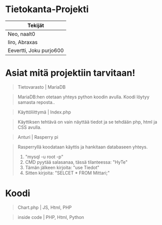  # Tietokanta-Projekti
 
 | Tekijät |
 | --------- |
 | Neo, naalt0|
 | Iiro, Abraxas|
 | Eevertti, Joku purjo600 |
# Asiat mitä projektiin tarvitaan!

> Tietovarasto | MariaDB

> MariaDB:hen otetaan yhteys python koodin avulla. Koodi löytyy samasta reposta..

> Käyttöliittymä | Index.php

> Käyttiksen tehtävä on vain näyttää tiedot ja se tehdään php, html ja CSS avulla.

> Anturi | Rasperry pi

> Rasperryllä koodataan käyttis ja hankitaan databaseen yhteys.
> 1. "mysql -u root -p"
> 2. CMD pyytää salasanaa, tässä tilanteessa: "HyTe"
> 3. Tämän jälkeen kirjoita: "use Tiedot"
> 4. Sitten kirjoita: "SELCET * FROM Mittari;"

# Koodi

> Chart.php | JS, Html, PHP

> inside code | PHP, Html, Python 
